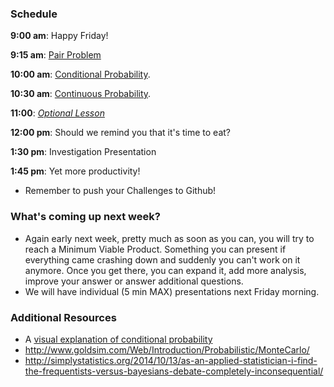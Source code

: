 ### Schedule

**9:00 am**: Happy Friday!

**9:15 am**: [Pair Problem](pair_swap_dollar.md)

**10:00 am**: [Conditional Probability](conditional_probability.ipynb).

**10:30 am**: [Continuous Probability](continuous_probability.ipynb).

**11:00**: [*Optional Lesson*](../../../optional_lectures/)

**12:00 pm**: Should we remind you that it's time to eat?

**1:30 pm**: Investigation Presentation

**1:45 pm**: Yet more productivity!

 * Remember to push your Challenges to Github!


### What's coming up next week?

 * Again early next week, pretty much as soon as you can, you will try
   to reach a Minimum Viable Product. Something you can present if
   everything came crashing down and suddenly you can't work on it
   anymore. Once you get there, you can expand it, add more analysis,
   improve your answer or answer additional questions.
 * We will have individual (5 min MAX) presentations next Friday morning.


### Additional Resources
 
 * A [visual explanation of conditional probability](http://setosa.io/conditional/)
 * http://www.goldsim.com/Web/Introduction/Probabilistic/MonteCarlo/
 * http://simplystatistics.org/2014/10/13/as-an-applied-statistician-i-find-the-frequentists-versus-bayesians-debate-completely-inconsequential/
 
